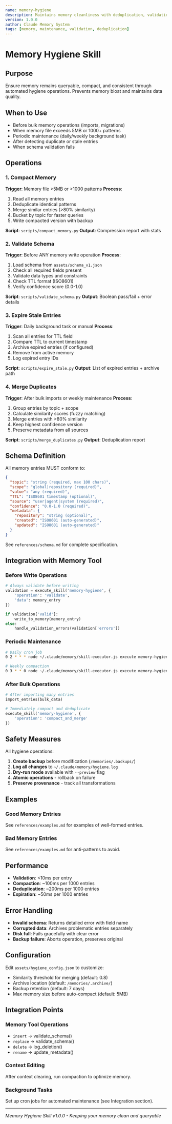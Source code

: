 ```yaml
---
name: memory-hygiene
description: Maintains memory cleanliness with deduplication, validation, and expiration
version: 1.0.0
author: Claude Memory System
tags: [memory, maintenance, validation, deduplication]
---
```


# Memory Hygiene Skill

## Purpose
Ensure memory remains queryable, compact, and consistent through automated hygiene operations. Prevents memory bloat and maintains data quality.

## When to Use
- Before bulk memory operations (imports, migrations)
- When memory file exceeds 5MB or 1000+ patterns
- Periodic maintenance (daily/weekly background task)
- After detecting duplicate or stale entries
- When schema validation fails

## Operations

### 1. Compact Memory
**Trigger**: Memory file >5MB or >1000 patterns
**Process**:
1. Read all memory entries
2. Deduplicate identical patterns
3. Merge similar entries (>80% similarity)
4. Bucket by topic for faster queries
5. Write compacted version with backup

**Script**: `scripts/compact_memory.py`
**Output**: Compression report with stats

### 2. Validate Schema
**Trigger**: Before ANY memory write operation
**Process**:
1. Load schema from `assets/schema_v1.json`
2. Check all required fields present
3. Validate data types and constraints
4. Check TTL format (ISO8601)
5. Verify confidence score (0.0-1.0)

**Script**: `scripts/validate_schema.py`
**Output**: Boolean pass/fail + error details

### 3. Expire Stale Entries
**Trigger**: Daily background task or manual
**Process**:
1. Scan all entries for TTL field
2. Compare TTL to current timestamp
3. Archive expired entries (if configured)
4. Remove from active memory
5. Log expired entry IDs

**Script**: `scripts/expire_stale.py`
**Output**: List of expired entries + archive path

### 4. Merge Duplicates
**Trigger**: After bulk imports or weekly maintenance
**Process**:
1. Group entries by topic + scope
2. Calculate similarity scores (fuzzy matching)
3. Merge entries with >80% similarity
4. Keep highest confidence version
5. Preserve metadata from all sources

**Script**: `scripts/merge_duplicates.py`
**Output**: Deduplication report

## Schema Definition

All memory entries MUST conform to:

```json
{
  "topic": "string (required, max 100 chars)",
  "scope": "global|repository (required)",
  "value": "any (required)",
  "TTL": "ISO8601 timestamp (optional)",
  "source": "user|agent|system (required)",
  "confidence": "0.0-1.0 (required)",
  "metadata": {
    "repository": "string (optional)",
    "created": "ISO8601 (auto-generated)",
    "updated": "ISO8601 (auto-generated)"
  }
}
```

See `references/schema.md` for complete specification.

## Integration with Memory Tool

### Before Write Operations
```python
# Always validate before writing
validation = execute_skill('memory-hygiene', {
    'operation': 'validate',
    'data': memory_entry
})

if validation['valid']:
    write_to_memory(memory_entry)
else:
    handle_validation_errors(validation['errors'])
```

### Periodic Maintenance
```bash
# Daily cron job
0 2 * * * node ~/.claude/memory/skill-executor.js execute memory-hygiene '{"operation":"expire"}'

# Weekly compaction
0 3 * * 0 node ~/.claude/memory/skill-executor.js execute memory-hygiene '{"operation":"compact"}'
```

### After Bulk Operations
```python
# After importing many entries
import_entries(bulk_data)

# Immediately compact and deduplicate
execute_skill('memory-hygiene', {
    'operation': 'compact_and_merge'
})
```

## Safety Measures

All hygiene operations:
1. **Create backup** before modification (`/memories/.backups/`)
2. **Log all changes** to `~/.claude/memory/hygiene.log`
3. **Dry-run mode** available with `--preview` flag
4. **Atomic operations** - rollback on failure
5. **Preserve provenance** - track all transformations

## Examples

### Good Memory Entries
See `references/examples.md` for examples of well-formed entries.

### Bad Memory Entries
See `references/examples.md` for anti-patterns to avoid.

## Performance

- **Validation**: <10ms per entry
- **Compaction**: ~100ms per 1000 entries
- **Deduplication**: ~200ms per 1000 entries
- **Expiration**: ~50ms per 1000 entries

## Error Handling

- **Invalid schema**: Returns detailed error with field name
- **Corrupted data**: Archives problematic entries separately
- **Disk full**: Fails gracefully with clear error
- **Backup failure**: Aborts operation, preserves original

## Configuration

Edit `assets/hygiene_config.json` to customize:
- Similarity threshold for merging (default: 0.8)
- Archive location (default: `/memories/.archive/`)
- Backup retention (default: 7 days)
- Max memory size before auto-compact (default: 5MB)

## Integration Points

### Memory Tool Operations
- `insert` → validate_schema()
- `replace` → validate_schema()
- `delete` → log_deletion()
- `rename` → update_metadata()

### Context Editing
After context clearing, run compaction to optimize memory.

### Background Tasks
Set up cron jobs for automated maintenance (see Integration section).

---

*Memory Hygiene Skill v1.0.0 - Keeping your memory clean and queryable*
